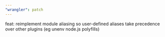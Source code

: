 ```yaml
---
"wrangler": patch
---
```


feat: reimplement module aliasing so user-defined aliases take precedence over other plugins (eg unenv node.js polyfills)
